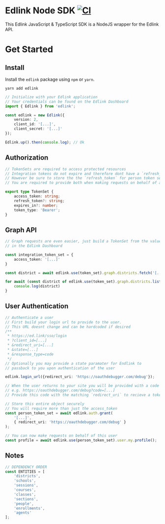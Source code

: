 # Edlink Node SDK [![CI](https://github.com/edlink/edlink-node-sdk/actions/workflows/analyze.yml/badge.svg)](https://github.com/edlink/edlink-node-sdk/actions/workflows/analyze.yml)
This Edlink JavaScript & TypeScript SDK is a NodeJS wrapper for the Edlink API.

# Get Started
## Install
Install the `edlink` package using `npm` or `yarn`.
```
yarn add edlink
```
```typescript
// Initialize with your Edlink application
// Your credentials can be found on the Edlink Dashboard
import { Edlink } from 'edlink';

const edlink = new Edlink({
    version: 2,
    client_id: '[...]',
    client_secret: '[...]'
});

Edlink.up().then(console.log); // Ok
```
## Authorization

```typescript
// TokenSets are required to access protected resources
// Integration tokens do not expire and therefore dont have a `refresh_token`
// However be sure to store the the `refresh_token` for person token sets
// You are required to provide both when making requests on behalf of a person

export type TokenSet {
    access_token: string;
    refresh_token?: string;
    expires_in?: number;
    token_type: 'Bearer';
}
```

## Graph API

```typescript
// Graph requests are even easier, just build a TokenSet from the values
// in the Edlink Dashboard

const integration_token_set = {
    access_token: '[...]'
}

const district = await edlink.use(token_set).graph.districts.fetch('[...]');

for await (const district of edlink.use(token_set).graph.districts.list()) {
    console.log(district)
}
```

## User Authentication

```typescript
// Authenticate a user
// First build your login url to provide to the user.
// This URL doesnt change and can be hardcoded if desired
/**
 * https://ed.link/sso/login
 * ?client_id=[...]
 * &redirect_uri=[...]
 * &state=[...]
 * &response_type=code
 */
// Optionally you may provide a state paramater for Endlink to
// passback to you upon authentication of the user

edlink.login_url({redirect_uri: 'https://oauthdebugger.com/debug'});
```

```typescript
// When the user returns to your site you will be provided with a code
// e.g. https://oauthdebugger.com/debug?code=[...]
// Provide this code with the matching `redirect_uri` to recieve a token set

// Store this entire object securely
// You will require more than just the access_token
const person_token_set = await edlink.auth.grant(
    '[...]',
    { redirect_uri: 'https://oauthdebugger.com/debug' }
);

// You can now make requests on behalf of this user
const profile = await edlink.use(person_token_set).user.my.profile();
```

## Notes

```typescript
// DEPENDENCY ORDER
const ENTITIES = [
    'districts',
    'schools',
    'sessions',
    'courses',
    'classes',
    'sections',
    'people',
    'enrollments',
    'agents'
];
```